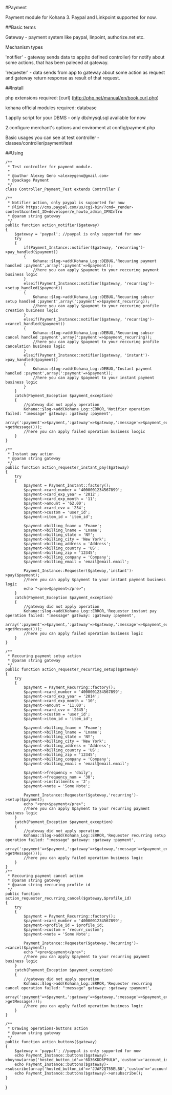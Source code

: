 #Payment

Payment module for Kohana 3. Paypal and Linkpoint supported for now.

##Basic terms

Gateway - payment system like paypal, linpoint, authorize.net etc.

Mechanism types

'notifier' - gateway sends data to  app(to defined controller) for notify about some actions, that has been paleced at gateway. 

'requester' - data sends from app to gateway about some action as request and gateway return response as result of that request.

##Install

php extensions required: [curl] (http://php.net/manual/en/book.curl.php)

kohana official modules required: database

1.applly script for your DBMS - only db/mysql.sql available for now

2.configure merchant's options and enviroment at config/payment.php

Basic usages you can see at test controller - classes/controller/payment/test

##Using

	/**
	 * Test controller for payment module.
	 *
	 * @author Alexey Geno <alexeygeno@gmail.com>
	 * @package Payment 
	 */
	class Controller_Payment_Test extends Controller {

	/**
	 * Notifier action, only paypal is supported for now
	 * @link https://cms.paypal.com/us/cgi-bin/?cmd=_render-content&content_ID=developer/e_howto_admin_IPNIntro
	 * @param string gateway
	 */
	public function action_notifier($gateway)
	{
		$gateway = 'paypal'; //paypal is only supported for now
		try
		{
			if(Payment_Instance::notifier($gateway, 'recurring')->pay_handled($payment))
			{
				Kohana::$log->add(Kohana_Log::DEBUG,'Recuuring payment handled :payment',array(':payment'=>$payment));
				//here you can apply $payment to your reccuring payment business logic
			}
			elseif(Payment_Instance::notifier($gateway, 'recurring')->setup_handled($payment))
			{
				Kohana::$log->add(Kohana_Log::DEBUG,'Recuuring subscr setup handled :payment',array(':payment'=>$payment_recurring));
				//here you can apply $payment to your reccuring profile creation business logic
			}
			elseif(Payment_Instance::notifier($gateway, 'recurring')->cancel_handled($payment))
			{
				Kohana::$log->add(Kohana_Log::DEBUG,'Recuuring subscr cancel handled :payment',array(':payment'=>$payment_recurring));
				//here you can apply $payment to your reccuring profile cancelation business logic
			}
			elseif(Payment_Instance::notifier($gateway, 'instant')->pay_handled($payment))
			{
				Kohana::$log->add(Kohana_Log::DEBUG,'Instant payment handled :payment',array(':payment'=>$payment));
				//here you can apply $payment to your instant payment business logic
			}
		}
		catch(Payment_Exception $payment_exception)
		{
			//gateway did not apply operation
			Kohana::$log->add(Kohana_Log::ERROR,'Notifier operation failed: ":message" gateway: :gateway :payment',
				array(':payment'=>$payment,':gateway'=>$gateway,':message'=>$payment_exception->getMessage()));
			//here you can apply failed operation business locgic
		}
	}

	/**
	 * Instant pay action
	 * @param string gateway
	 */
	public function action_requester_instant_pay($gateway)
	{
		try
		{
			$payment = Payment_Instant::factory();
			$payment->card_number = '4000001234567899';
			$payment->card_exp_year = '2012';
			$payment->card_exp_month = '11';
			$payment->amount = '62.00';
			$payment->card_cvv = '234';
			$payment->custom = 'user_id';
			$payment->item_id = 'item_id';

			$payment->billing_fname = 'Fname';
			$payment->billing_lname = 'Lname';
			$payment->billing_state = 'NY';
			$payment->billing_city = 'New York';
			$payment->billing_address = 'Address';
			$payment->billing_country = 'US';
			$payment->billing_zip = '12345';
			$payment->billing_company = 'Company';
			$payment->billing_email = 'email@email.email';

			Payment_Instance::Requester($gateway,'instant')->pay($payment);
			//here you can apply $payment to your instant payment business logic
			echo "<pre>$payment</pre>";
		}
		catch(Payment_Exception $payment_exception)
		{
			//gateway did not apply operation
			Kohana::$log->add(Kohana_Log::ERROR,'Requester instant pay operation failed: ":message" gateway: :gateway :payment',
				array(':payment'=>$payment,':gateway'=>$gateway,':message'=>$payment_exception->getMessage()));
			//here you can apply failed operation business logic
		}
	}

	/**
	 * Reccuring payment setup action
	 * @param string gateway
	 */
	public function action_requester_recurring_setup($gateway)
	{
		try
		{
			$payment = Payment_Recurring::factory();
			$payment->card_number = '4000001234567899';
			$payment->card_exp_year = '2014';
			$payment->card_exp_month = '10';
			$payment->amount = '11.00';
			$payment->card_cvv = '2345';
			$payment->custom = 'user_id';
			$payment->item_id = 'item_id';

			$payment->billing_fname = 'Fname';
			$payment->billing_lname = 'Lname';
			$payment->billing_state = 'NY';
			$payment->billing_city = 'New York';
			$payment->billing_address = 'Address';
			$payment->billing_country = 'US';
			$payment->billing_zip = '12345';
			$payment->billing_company = 'Company';
			$payment->billing_email = 'email@email.email';

			$payment->frequency = 'daily';
			$payment->frequency_num = '30';
			$payment->installments = '2';
			$payment->note = 'Some Note';

			Payment_Instance::Requester($gateway,'recurring')->setup($payment);
			echo "<pre>$payment</pre>";
			//here you can apply $payment to your recurring payment business logic
		}
		catch(Payment_Exception $payment_exception)
		{
			//gateway did not apply operation
			Kohana::$log->add(Kohana_Log::ERROR,'Requester recurring setup operation failed: ":message" gateway: :gateway :payment',
				array(':payment'=>$payment,':gateway'=>$gateway,':message'=>$payment_exception->getMessage()));
			//here you can apply failed operation business logic
		}
	}
	/**
	 * Reccuring payment cancel action
	 * @param string gateway
	 * @param string reccuring profile id
	 */
	public function action_requester_recurring_cancel($gateway,$profile_id)
	{
		try
		{
			$payment = Payment_Recurring::factory();
			$payment->card_number = '4000001234567899';
			$payment->profile_id = $profile_id;
			$payment->custom = 'recurr_custom';
			$payment->note = 'Some Note';

			Payment_Instance::Requester($gateway,'Recurring')->cancel($payment);
			echo "<pre>$payment</pre>";
			//here you can apply $payment to your recurring payment business logic
		}
		catch(Payment_Exception $payment_exception)
		{
			//gateway did not apply operation
			Kohana::$log->add(Kohana_Log::ERROR,'Requester recurring cancel operation failed: ":message" gateway: :gateway :payment',
				array(':payment'=>$payment,':gateway'=>$gateway,':message'=>$payment_exception->getMessage()));
			//here you can apply failed operation business logic
		}
	}

	/**
	 * Drawing operations-buttons action
	 * @param string gateway
	 */
	public function action_buttons($gateway)
	{
		$gateway = 'paypal'; //paypal is only supported for now
		echo Payment_Instance::buttons($gateway)->buynow(array('hosted_button_id'=>'6D36KDD6P9ULW','custom'=>'account_id'));
		echo Payment_Instance::buttons($gateway)->subscribe(array('hosted_button_id'=>'JJAF2QT55ELBU','custom'=>'account_id'));
		echo Payment_Instance::buttons($gateway)->unsubscribe();
	}
}


 